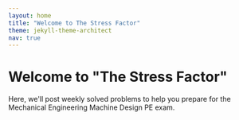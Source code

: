 ```yaml
---
layout: home
title: "Welcome to The Stress Factor"
theme: jekyll-theme-architect
nav: true
---
```


# Welcome to "The Stress Factor"

Here, we'll post weekly solved problems to help you prepare for the Mechanical Engineering Machine Design PE exam.
